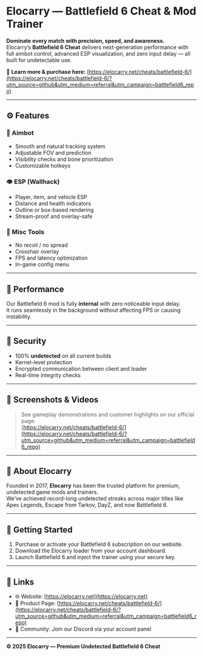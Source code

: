 # Elocarry — Battlefield 6 Cheat & Mod Trainer

**Dominate every match with precision, speed, and awareness.**  
Elocarry’s **Battlefield 6 Cheat** delivers next-generation performance with full aimbot control, advanced ESP visualization, and zero input delay — all built for undetectable use.

🔗 **Learn more & purchase here:** [https://elocarry.net/cheats/battlefield-6/](https://elocarry.net/cheats/battlefield-6/?utm_source=github&utm_medium=referral&utm_campaign=battlefield6_repo)

---

## ⚙️ Features

### 🎯 Aimbot
- Smooth and natural tracking system  
- Adjustable FOV and prediction  
- Visibility checks and bone prioritization  
- Customizable hotkeys  

### 👁️ ESP (Wallhack)
- Player, item, and vehicle ESP  
- Distance and health indicators  
- Outline or box-based rendering  
- Stream-proof and overlay-safe  

### 🧠 Misc Tools
- No recoil / no spread  
- Crosshair overlay  
- FPS and latency optimization  
- In-game config menu  

---

## 🧩 Performance
Our Battlefield 6 mod is fully **internal** with zero noticeable input delay.  
It runs seamlessly in the background without affecting FPS or causing instability.  

---

## 🧱 Security
- 100% **undetected** on all current builds  
- Kernel-level protection  
- Encrypted communication between client and loader  
- Real-time integrity checks  

---

## 📸 Screenshots & Videos
> See gameplay demonstrations and customer highlights on our official page:  
> [https://elocarry.net/cheats/battlefield-6/](https://elocarry.net/cheats/battlefield-6/?utm_source=github&utm_medium=referral&utm_campaign=battlefield6_repo)

---

## 💬 About Elocarry
Founded in 2017, **Elocarry** has been the trusted platform for premium, undetected game mods and trainers.  
We’ve achieved record-long undetected streaks across major titles like Apex Legends, Escape from Tarkov, DayZ, and now Battlefield 6.

---

## 🚀 Getting Started
1. Purchase or activate your Battlefield 6 subscription on our website.  
2. Download the Elocarry loader from your account dashboard.  
3. Launch Battlefield 6 and inject the trainer using your secure key.  

---

## 🔗 Links
- 🌐 Website: [https://elocarry.net](https://elocarry.net)  
- 🛒 Product Page: [https://elocarry.net/cheats/battlefield-6/](https://elocarry.net/cheats/battlefield-6/?utm_source=github&utm_medium=referral&utm_campaign=battlefield6_repo)  
- 💬 Community: Join our Discord via your account panel  

---

**© 2025 Elocarry — Premium Undetected Battlefield 6 Cheat**
